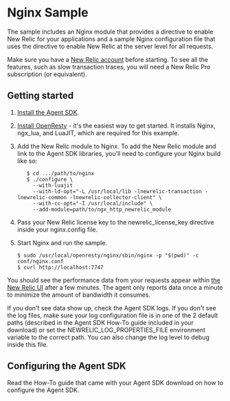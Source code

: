# Nginx Sample

The sample includes an Nginx module that provides a directive to enable New
Relic for your applications and a sample Nginx configuration file that 
uses the directive to enable New Relic at the server level for all requests.

Make sure you have a [New Relic account](http://newrelic.com) before
starting. To see all the features, such as slow transaction traces, you will
need a New Relic Pro subscription (or equivalent).

## Getting started

1. [Install the Agent SDK](http://download.newrelic.com/agent_sdk/).
2. [Install OpenResty](http://openresty.org/#Installation) - it's the easiest
   way to get started. It installs Nginx, ngx_lua, and LuaJIT, which are
   required for this example.
3. Add the New Relic module to Nginx. To add the New Relic module and link to 
   the Agent SDK libraries, you'll need to configure your Nginx build like so:

   ```
      $ cd .../path/to/nginx
      $ ./configure \
        --with-luajit
        --with-ld-opt="-L /usr/local/lib -lnewrelic-transaction -lnewrelic-common -lnewrelic-collector-client" \
        --with-cc-opt="-I /usr/local/include" \
        --add-module=path/to/ngx_http_newrelic_module
   ```
4. Pass your New Relic license key to the newrelic_license_key directive
   inside your nginx.config file.
5. Start Nginx and run the sample.

   ```
   $ sudo /usr/local/openresty/nginx/sbin/nginx -p "$(pwd)" -c conf/nginx.conf
   $ curl http://localhost:7747
   ```

You should see the performance data from your requests appear within 
[the New Relic UI](https://rpm.newrelic.com/) after a few minutes. The agent 
only reports data once a minute to minimize the amount of bandwidth it
consumes.

If you don't see data show up, check the Agent SDK logs. If you don't see the
log files, make sure your log configuration file is in one of the 2 default 
paths (described in the Agent SDK How-To guide included in your download) or 
set the NEWRELIC_LOG_PROPERTIES_FILE environment variable to the correct path.
You can also change the log level to debug inside this file.

## Configuring the Agent SDK

Read the How-To guide that came with your Agent SDK download on how to
configure the Agent SDK.
